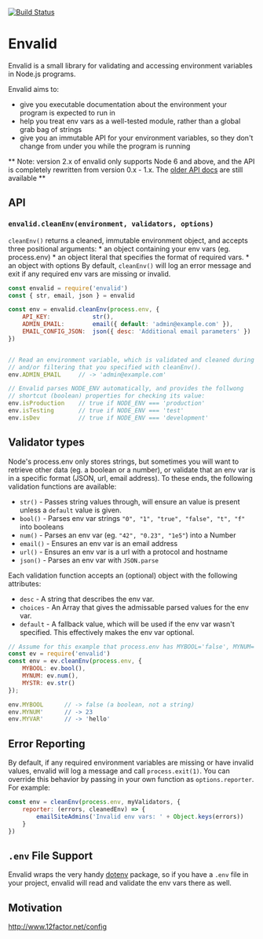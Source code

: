 [![Build Status](https://secure.travis-ci.org/af/envalid.png)](http://travis-ci.org/af/envalid)

# Envalid

Envalid is a small library for validating and accessing environment variables in
Node.js programs.

Envalid aims to:

* give you executable documentation about the environment your program is expected to run in
* help you treat env vars as a well-tested module, rather than a global grab bag of strings
* give you an immutable API for your environment variables, so they don't change
  from under you while the program is running

** Note: version 2.x of envalid only supports Node 6 and above, and the API is
completely rewritten from version 0.x - 1.x. The [older API docs](https://github.com/af/envalid/blob/0142d408ca1c83d47647c1781eeda37b4decd31d/README.md) are still available **


## API

### `envalid.cleanEnv(environment, validators, options)`

`cleanEnv()` returns a cleaned, immutable environment object, and accepts three
positional arguments:
     * an object containing your env vars (eg. process.env)
     * an object literal that specifies the format of required vars.
     * an object with options
By default, `cleanEnv()` will log an error message and exit if any required
env vars are missing or invalid.

```js
const envalid = require('envalid')
const { str, email, json } = envalid

const env = envalid.cleanEnv(process.env, {
    API_KEY:            str(),
    ADMIN_EMAIL:        email({ default: 'admin@example.com' }),
    EMAIL_CONFIG_JSON:  json({ desc: 'Additional email parameters' })
})


// Read an environment variable, which is validated and cleaned during 
// and/or filtering that you specified with cleanEnv().
env.ADMIN_EMAIL     // -> 'admin@example.com'

// Envalid parses NODE_ENV automatically, and provides the follwong
// shortcut (boolean) properties for checking its value:
env.isProduction    // true if NODE_ENV === 'production'
env.isTesting       // true if NODE_ENV === 'test'
env.isDev           // true if NODE_ENV === 'development'
```

## Validator types

Node's process.env only stores strings, but sometimes you will want to retrieve other data
(eg. a boolean or a number), or validate that an env var is in a specific format (JSON,
url, email address). To these ends, the following validation functions are available:

* `str()` - Passes string values through, will ensure an value is present unless a
          `default` value is given.
* `bool()` - Parses env var strings `"0", "1", "true", "false", "t", "f"` into booleans
* `num()` - Parses an env var (eg. `"42", "0.23", "1e5"`) into a Number
* `email()` - Ensures an env var is an email address
* `url()` - Ensures an env var is a url with a protocol and hostname
* `json()` - Parses an env var with `JSON.parse`

Each validation function accepts an (optional) object with the following attributes:

* `desc` - A string that describes the env var.
* `choices` - An Array that gives the admissable parsed values for the env var.
* `default` - A fallback value, which will be used if the env var wasn't specified.
              This effectively makes the env var optional.

```js
// Assume for this example that process.env has MYBOOL='false', MYNUM='23', MYSTR='Hello'
const ev = require('envalid')
const env = ev.cleanEnv(process.env, {
    MYBOOL: ev.bool(),
    MYNUM: ev.num(),
    MYSTR: ev.str()
});

env.MYBOOL      // -> false (a boolean, not a string)
env.MYNUM'      // -> 23
env.MYVAR'      // -> 'hello'
```


## Error Reporting

By default, if any required environment variables are missing or have invalid
values, envalid will log a message and call `process.exit(1)`. You can override
this behavior by passing in your own function as `options.reporter`. For example:

```js
const env = cleanEnv(process.env, myValidators, {
    reporter: (errors, cleanedEnv) => {
        emailSiteAdmins('Invalid env vars: ' + Object.keys(errors))
    }
})
```


## `.env` File Support

Envalid wraps the very handy [dotenv](https://www.npmjs.com/package/dotenv) package,
so if you have a `.env` file in your project, envalid will read and validate the
env vars there as well.

## Motivation

http://www.12factor.net/config
